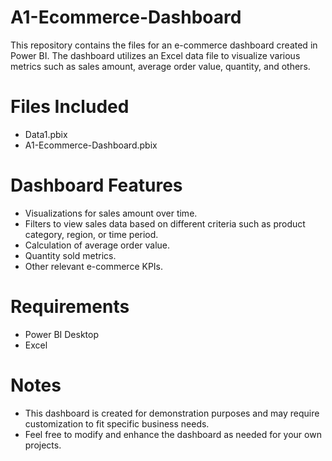 # A1-Ecommerce-Dashboard
This repository contains the files for an e-commerce dashboard created in Power BI. The dashboard utilizes an Excel data file to visualize various metrics such as sales amount, average order value, quantity, and others.

# Files Included
- Data1.pbix
- A1-Ecommerce-Dashboard.pbix

# Dashboard Features
- Visualizations for sales amount over time.
- Filters to view sales data based on different criteria such as product category, region, or time period.
- Calculation of average order value.
- Quantity sold metrics.
- Other relevant e-commerce KPIs.
 
# Requirements
- Power BI Desktop 
- Excel

# Notes
- This dashboard is created for demonstration purposes and may require customization to fit specific business needs.
- Feel free to modify and enhance the dashboard as needed for your own projects.
